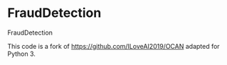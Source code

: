 # FraudDetection
FraudDetection

This code is a fork of https://github.com/ILoveAI2019/OCAN adapted for Python 3.
